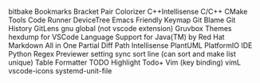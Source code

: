 bitbake
Bookmarks
Bracket Pair Colorizer
C++Intellisense
C/C++
CMake Tools
Code Runner
DeviceTree
Emacs Friendly Keymap
Git Blame
Git History
GitLens
gnu global (not vscode extension)
Gruvbox Themes
hexdump for VSCode
Language Support for Java(TM) by Red Hat
Markdown All in One
Partial Diff
Path Intellisense
PlantUML
PlatformIO IDE
Python
Regex Previewer
setting sync
sort line (can sort and make list unique)
Table Formatter
TODO Highlight
Todo+
Vim (key binding)
vimL
vscode-icons
systemd-unit-file
